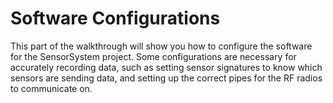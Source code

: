 # Software Configurations

This part of the walkthrough will show you how to configure the software for the SensorSystem project. Some configurations are necessary for accurately recording data, such as setting sensor signatures to know which sensors are sending data, and setting up the correct pipes for the RF radios to communicate on.